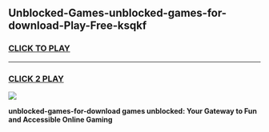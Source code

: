 
## Unblocked-Games-unblocked-games-for-download-Play-Free-ksqkf
<h3>
<a href="https://premium76.site?title=unblocked-games-for-download&ref=18A1">CLICK TO PLAY</a></h3>
<hr>

<h3>
<a href="https://premium76.site?title=unblocked-games-for-download&ref=18A1">CLICK 2 PLAY</a>
  
</h3>

<a href="https://premium76.site?title=unblocked-games-for-download&ref=18A1"><img src="https://clearcache.store/games.png"></a>


**unblocked-games-for-download games unblocked: Your Gateway to Fun and Accessible Online Gaming**

